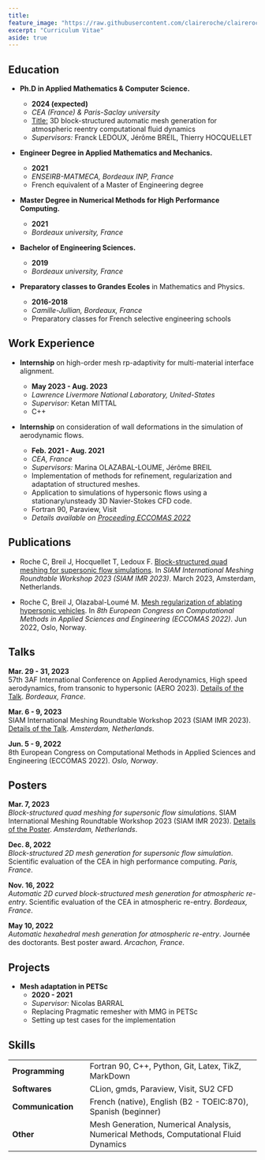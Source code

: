 ```yaml
---
title: 
feature_image: "https://raw.githubusercontent.com/claireroche/claireroche.github.io/main/images/clover.png"
excerpt: "Curriculum Vitae"
aside: true
---
```


<center> </center>

## Education

* **Ph.D in Applied Mathematics & Computer Science.** 
  * **2024 (expected)**
  * _CEA (France) & Paris-Saclay university_  
  * <u>Title:</u> 3D block-structured automatic mesh generation for atmospheric reentry computational fluid dynamics
  * _Supervisors:_ Franck LEDOUX, Jérôme BREIL, Thierry HOCQUELLET
  

* **Engineer Degree in Applied Mathematics and Mechanics.**
  * **2021**  
  * _ENSEIRB-MATMECA, Bordeaux INP, France_  
  * French equivalent of a Master of Engineering degree


* **Master Degree in Numerical Methods for High Performance Computing.** 
  * **2021**  
  * _Bordeaux university, France_  


* **Bachelor of Engineering Sciences.** 
  * **2019**  
  * _Bordeaux university, France_  


* **Preparatory classes to Grandes Ecoles** in Mathematics and Physics.  
  * **2016-2018**  
  * _Camille-Jullian, Bordeaux, France_
  * Preparatory classes for French selective engineering schools

## Work Experience

* **Internship** on high-order mesh rp-adaptivity for multi-material interface alignment.
  * **May 2023 - Aug. 2023**
  * _Lawrence Livermore National Laboratory, United-States_
  * _Supervisor:_ Ketan MITTAL
  * C++
  
  
* **Internship** on consideration of wall deformations in the simulation of aerodynamic flows.
  * **Feb. 2021 - Aug. 2021**
  * _CEA, France_
  * _Supervisors:_ Marina OLAZABAL-LOUME, Jérôme BREIL
  * Implementation of methods for refinement, regularization and adaptation of structured meshes. 
  * Application to simulations of hypersonic flows using a stationary/unsteady 3D Navier-Stokes CFD code.
  * Fortran 90, Paraview, Visit
  * _Details available on [Proceeding ECCOMAS 2022](https://claireroche.github.io/conference%20proceeding/2022/11/24/eccomas-proceeding/)_


## Publications

* Roche C, Breil J, Hocquellet T, Ledoux F. [Block-structured quad meshing for supersonic flow simulations](https://claireroche.github.io/paper/2023/03/08/paper-imr/). In _SIAM International Meshing Roundtable Workshop 2023 (SIAM IMR 2023)_. March 2023, Amsterdam, Netherlands.  


* Roche C, Breil J, Olazabal-Loumé M. [Mesh regularization of ablating hypersonic vehicles](https://claireroche.github.io/conference%20proceeding/2022/11/24/eccomas-proceeding/). In _8th European
  Congress on Computational Methods in Applied Sciences and Engineering (ECCOMAS 2022)_. Jun 2022,
  Oslo, Norway.

## Talks

**Mar. 29 - 31, 2023**   
57th 3AF International Conference on Applied Aerodynamics, High speed aerodynamics, from transonic to hypersonic (AERO 2023). [Details of the Talk](https://claireroche.github.io/talk/2023/03/29/talk-3af/). _Bordeaux, France_.

**Mar. 6 - 9, 2023**  
SIAM International Meshing Roundtable Workshop 2023 (SIAM IMR 2023). [Details of the Talk](https://claireroche.github.io/talk/2023/03/08/talk-imr/). _Amsterdam, Netherlands_.

**Jun. 5 - 9, 2022**  
8th European Congress on Computational Methods in Applied Sciences and Engineering (ECCOMAS 2022). _Oslo, Norway_.


## Posters

**Mar. 7, 2023**  
_Block-structured quad meshing for supersonic flow simulations_. SIAM International Meshing Roundtable Workshop 2023 (SIAM IMR 2023). [Details of the Poster](https://claireroche.github.io/poster/2023/03/07/poster-imr/). _Amsterdam, Netherlands_.

**Dec. 8, 2022**  
_Block-structured 2D mesh generation for supersonic flow simulation_. Scientific evaluation of the CEA in high performance computing. _Paris, France_.

**Nov. 16, 2022**  
_Automatic 2D curved block-structured mesh generation for atmospheric re-entry_. Scientific evaluation of the CEA in atmospheric re-entry. _Bordeaux, France_.

**May 10, 2022**  
_Automatic hexahedral mesh generation for atmospheric re-entry_. Journée des doctorants. Best
poster award. _Arcachon, France_.


## Projects

* **Mesh adaptation in PETSc**
  * **2020 - 2021**
  * _Supervisor:_ Nicolas BARRAL
  * Replacing Pragmatic remesher with MMG in PETSc
  * Setting up test cases for the implementation




## Skills

|                                  |                                                                                      |
|:------------------------------------------|:-------------------------------------------------------------------------------------|
| **Programming**                           | Fortran 90, C++, Python, Git, Latex, TikZ, MarkDown                                  |
| **Softwares**                             | CLion, gmds, Paraview, Visit, SU2 CFD                                                |
| **Communication**&nbsp;&nbsp;&nbsp;&nbsp; | French (native), English (B2 - TOEIC:870), Spanish (beginner)                        |
| **Other**                                 | Mesh Generation, Numerical Analysis, Numerical Methods, Computational Fluid Dynamics |
